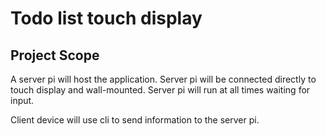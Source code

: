 # Todo list touch display

## Project Scope

A server pi will host the application.  Server pi will be connected directly to touch display and wall-mounted.  Server pi will run at all times waiting for input.  

Client device will use cli to send information to the server pi.  
